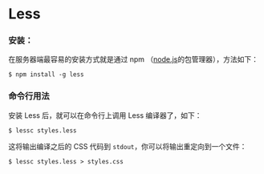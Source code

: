 # Less

### 安装：

在服务器端最容易的安装方式就是通过 npm （[node.js](http://nodejs.org/)的包管理器），方法如下：

```
$ npm install -g less
```

### 命令行用法

安装 Less 后，就可以在命令行上调用 Less 编译器了，如下：

```
$ lessc styles.less
```

这将输出编译之后的 CSS 代码到 `stdout`，你可以将输出重定向到一个文件：

```
$ lessc styles.less > styles.css
```



